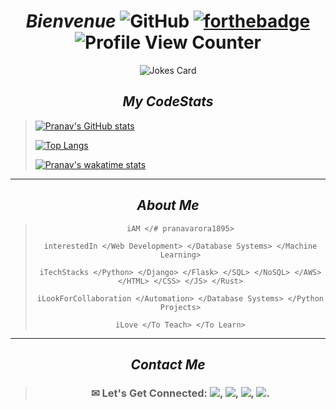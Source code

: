 <div align="center">
  
# _Bienvenue_ ![GitHub](https://img.shields.io/badge/github-%23121011.svg?style=for-the-badge&logo=github&logoColor=white)   [![forthebadge](https://forthebadge.com/images/badges/built-with-love.svg)](https://forthebadge.com) ![Profile View Counter](https://komarev.com/ghpvc/?username=pranavarora1895)

![Jokes Card](https://readme-jokes.vercel.app/api/?theme=radical)
  </div>
 
_<h2 align="center">My CodeStats</h2>_
  
> <a>[![Pranav's GitHub stats](https://github-readme-stats.vercel.app/api?username=pranavarora1895&theme=radical&show_icons=true&line_height=20&count_private=true)](https://github.com/pranavarora1895?tab=repositories)</a>  
>  
> <a>[![Top Langs](https://github-readme-stats.vercel.app/api/top-langs/?username=pranavarora1895&layout=compact&theme=radical)](https://github.com/pranavarora1895?tab=repositories)</a>
>
> [![Pranav's wakatime stats](https://github-readme-stats.vercel.app/api/wakatime?username=pranavarora1895&theme=radical)](https://wakatime.com/share/@pranavarora1895/697245fe-296e-4655-8579-ceb28b68f68c.png)
---

<div align="center">
  
  _<h2 align="center">About Me</h2>_
  
> ```
> iAM </# pranavarora1895>
> 
> interestedIn </Web Development> </Database Systems> </Machine Learning>
>
> iTechStacks </Python> </Django> </Flask> </SQL> </NoSQL> </AWS> </HTML> </CSS> </JS> </Rust>
>
> iLookForCollaboration </Automation> </Database Systems> </Python Projects>
> 
> iLove </To Teach> </To Learn>
> ```
---

_<h2 align="center">Contact Me</h2>_

> ### ✉ Let's Get Connected: [<img src="https://img.shields.io/badge/Gmail-D14836?style=for-the-badge&logo=gmail&logoColor=white"/>](mailto:aurorapranav187@gmail.com), [<img src="https://img.shields.io/badge/LinkedIn-0077B5?style=for-the-badge&logo=linkedin&logoColor=white"/>](https://www.linkedin.com/in/pranav-arora-354b71bb), [<img src="https://img.shields.io/badge/Instagram-E4405F?style=for-the-badge&logo=instagram&logoColor=white"/>](https://www.instagram.com/arorapranav187/), [<img src = "https://img.shields.io/badge/Facebook-1877F2?style=for-the-badge&logo=facebook&logoColor=white"/>](https://www.facebook.com/cosmicpranav007/).

</div>
